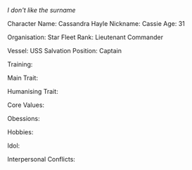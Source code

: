 _I don't like the surname_

Character Name: Cassandra Hayle
Nickname: Cassie
Age: 31

Organisation: Star Fleet
Rank: Lieutenant Commander 

Vessel: USS Salvation
Position: Captain

Training:

Main Trait:

Humanising Trait:

Core Values:

Obessions:

Hobbies:

Idol:

Interpersonal Conflicts:

